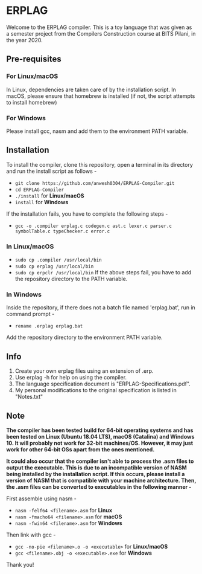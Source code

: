 # ERPLAG

Welcome to the ERPLAG compiler. This is a toy language that was given as a semester project from the Compilers Construction course at BITS Pilani, in the year 2020. 

## Pre-requisites

### For Linux/macOS
In Linux, dependencies are taken care of by the installation script. 
In macOS, please ensure that homebrew is installed (if not, the script attempts to install homebrew)

### For Windows
Please install gcc, nasm and add them to the environment PATH variable.

## Installation
To install the compiler, clone this repository, open a terminal in its directory and run the install script as follows -
   - `git clone https://github.com/anwesh0304/ERPLAG-Compiler.git`
   - `cd ERPLAG-Compiler`
   - `./install` for **Linux/macOS**
   - `install` for **Windows**

If the installation fails, you have to complete the following steps -
   - `gcc -o .compiler erplag.c codegen.c ast.c lexer.c parser.c symbolTable.c typeChecker.c error.c`
### In Linux/macOS
   - `sudo cp .compiler /usr/local/bin`
   - `sudo cp erplag /usr/local/bin`
   - `sudo cp erpclr /usr/local/bin`
      If the above steps fail, you have to add the repository directory to the PATH variable.
### In Windows
   Inside the repository, if there does not a batch file named 'erplag.bat', run in command prompt -
   - `rename .erplag erplag.bat`
   
   Add the repository directory to the environment PATH variable.
   
## Info
   
1. Create your own erplag files using an extension of .erp. 
2. Use erplag -h for help on using the compiler.
3. The language specification document is "ERPLAG-Specifications.pdf".
4. My personal modifications to the original specification is listed in "Notes.txt"

## Note
**The compiler has been tested build for 64-bit operating systems and has been tested on Linux (Ubuntu 18.04 LTS), macOS (Catalina) and Windows 10. It will probably not work for 32-bit machines/OS. However, it may just work for other 64-bit OSs apart from the ones mentioned.**

**It could also occur that the compiler isn't able to process the .asm files to output the executable. This is due to an incompatible version of NASM being installed by the installation script. If this occurs, please install a version of NASM that is compatible with your machine architecture. Then, the .asm files can be converted to executables in the following manner -**

First assemble using nasm -
   - `nasm -felf64 <filename>.asm` for **Linux**
   - `nasm -fmacho64 <filename>.asm` for **macOS**
   - `nasm -fwin64 <filename>.asm` for **Windows**
   
Then link with gcc -
   - `gcc -no-pie <filename>.o -o <executable>` for **Linux/macOS**
   - `gcc <filename>.obj -o <executable>.exe` for **Windows**

Thank you!
